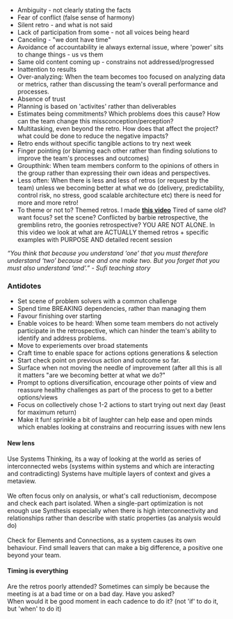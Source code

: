 
* Ambiguity - not clearly stating the facts
* Fear of conflict (false sense of harmony)
* Silent retro - and what is not said
* Lack of participation from some - not all voices being heard
* Canceling - "we dont have time"
* Avoidance of accountability ie always external issue, where 'power' sits to change things - us vs them
* Same old content coming up - constrains not addressed/progressed
* Inattention to results
* Over-analyzing: When the team becomes too focused on analyzing data or metrics, rather than discussing the team's overall performance and processes.
* Absence of trust
* Planning is based on 'activites' rather than deliverables
* Estimates being commitments? Which problems does this cause? How can the team change this missconception/perception?
* Multitasking, even beyond the retro. How does that affect the project? what could be done to reduce the negative impacts?
* Retro ends without specific tangible actions to try next week
* Finger pointing (or blaming each other rather than finding solutions to improve the team's processes and outcomes)
* Groupthink: When team members conform to the opinions of others in the group rather than expressing their own ideas and perspectives.
* Less often: When there is less and less of retros (or request by the team) unless we becoming better at what we do (delivery, predictability, control risk, no stress, good scalable architecture etc) there is need for more and more retro!
* To theme or not to? Themed retros. I made [**this video**](https://www.youtube.com/watch?v=BDL7vRWLaV4) Tired of same old? want focus? set the scene? Conflicted by barbie retrospective, the gremblins retro, the goonies retrospective? YOU ARE NOT ALONE. In this video we look at what are ACTUALLY themed retros + specific examples with PURPOSE  AND detailed recent session

*“You think that because you understand ‘one’ that you must therefore understand ‘two’ because one and one make two. But you forget that you must also understand ‘and’.” - Sufi teaching story* 

### Antidotes
* Set scene of problem solvers with a common challenge
* Spend time BREAKING dependencies, rather than managing them
* Favour finishing over starting
* Enable voices to be heard: When some team members do not actively participate in the retrospective, which can hinder the team's ability to identify and address problems.
* Move to experiements over broad statements
* Craft time to enable space for actions options generations & selection
* Start check point on previous action and outcome so far. 
* Surface when not moving the needle of improvement (after all this is all it matters "are we becoming better at what we do?"
* Prompt to options diversification, encourage other points of view and reassure healthy challenges as part of the process to get to a better options/views
* Focus on collectively chose 1-2 actions to start trying out next day (least for maximum return)
* Make it fun! sprinkle a bit of laughter can help ease and open minds which enables looking at constrains and reocurring issues with new lens

#### New lens 
Use Systems Thinking, its a way of looking at the world as series of interconnected webs (systems within systems and which are interacting and contradicting)
Systems have multiple layers of context and gives a metaview. </br> </br>
We often focus only on analysis, or what's call reductionism, decompose and check each part isolated. When a single-part optimization is not enough use Synthesis especially when there is high interconnectivity and relationships rather than describe with static properties (as analysis would do) </br> </br>
Check for Elements and Connections, as a system causes its own behaviour. Find small leavers that can make a big difference, a positive one beyond your team. </br>

#### Timing is everything
Are the retros poorly attended? Sometimes can simply be because the meeting is at a bad time or on a bad day. Have you asked? </br>
When would it be good moment in each cadence to do it? (not 'if' to do it, but 'when' to do it)
</br> </br>
